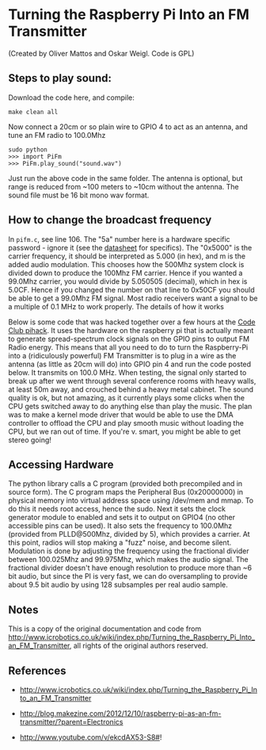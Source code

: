 Turning the Raspberry Pi Into an FM Transmitter
===============================================

(Created by Oliver Mattos and Oskar Weigl. Code is GPL)

Steps to play sound:
--------------------
Download the code here, and compile:

    make clean all
    
Now connect a 20cm or so plain wire to GPIO 4 to act as an antenna, and tune an FM radio to 100.0Mhz

    sudo python
    >>> import PiFm
    >>> PiFm.play_sound("sound.wav")

Just run the above code in the same folder. The antenna is optional, but range
is reduced from ~100 meters to ~10cm without the antenna. The sound file must
be 16 bit mono wav format. 

How to change the broadcast frequency
-------------------------------------
In `pifm.c`, see line 106. The "5a" number here is a hardware specific password -
ignore it (see the [datasheet](http://www.raspberrypi.org/wp-content/uploads/2012/02/BCM2835-ARM-Peripherals.pdf)
for specifics). The "0x5000" is the carrier frequency, it should be interpreted
as 5.000 (in hex), and m is the added audio modulation. This chooses how the
500Mhz system clock is divided down to produce the 100Mhz FM carrier. Hence if
you wanted a 99.0Mhz carrier, you would divide by 5.050505 (decimal), which in
hex is 5.0CF. Hence if you changed the number on that line to 0x50CF you should
be able to get a 99.0Mhz FM signal. Most radio receivers want a signal to be a
multiple of 0.1 MHz to work properly.  The details of how it works

Below is some code that was hacked together over a few hours at the [Code Club
pihack](http://blog.codeclub.org.uk/blog/brief/). It uses the hardware on the 
raspberry pi that is actually meant to generate spread-spectrum clock signals
on the GPIO pins to output FM Radio energy. This means that all you need to do
to turn the Raspberry-Pi into a (ridiculously powerful) FM Transmitter is to
plug in a wire as the antenna (as little as 20cm will do) into GPIO pin 4 and
run the code posted below. It transmits on 100.0 MHz.  When testing, the signal
only started to break up after we went through several conference rooms with
heavy walls, at least 50m away, and crouched behind a heavy metal cabinet. The
sound quality is ok, but not amazing, as it currently plays some clicks when
the CPU gets switched away to do anything else than play the music. The plan
was to make a kernel mode driver that would be able to use the DMA controller
to offload the CPU and play smooth music without loading the CPU, but we ran
out of time.  If you're v.  smart, you might be able to get stereo going!

Accessing Hardware
------------------
The python library calls a C program (provided both precompiled and in source
form). The C program maps the Peripheral Bus (0x20000000) in physical memory
into virtual address space using /dev/mem and mmap. To do this it needs root
access, hence the sudo. Next it sets the clock generator module to enabled and
sets it to output on GPIO4 (no other accessible pins can be used). It also sets
the frequency to 100.0Mhz (provided from PLLD@500Mhz, divided by 5), which
provides a carrier. At this point, radios will stop making a "fuzz" noise, and
become silent.  Modulation is done by adjusting the frequency using the
fractional divider between 100.025Mhz and 99.975Mhz, which makes the audio
signal. The fractional divider doesn't have enough resolution to produce more
than ~6 bit audio, but since the PI is very fast, we can do oversampling to
provide about 9.5 bit audio by using 128 subsamples per real audio sample.

Notes
-----
This is a copy of the original documentation and code from 
http://www.icrobotics.co.uk/wiki/index.php/Turning_the_Raspberry_Pi_Into_an_FM_Transmitter, 
all rights of the original authors reserved.

References
----------
* http://www.icrobotics.co.uk/wiki/index.php/Turning_the_Raspberry_Pi_Into_an_FM_Transmitter

* http://blog.makezine.com/2012/12/10/raspberry-pi-as-an-fm-transmitter/?parent=Electronics

* http://www.youtube.com/v/ekcdAX53-S8#! 
